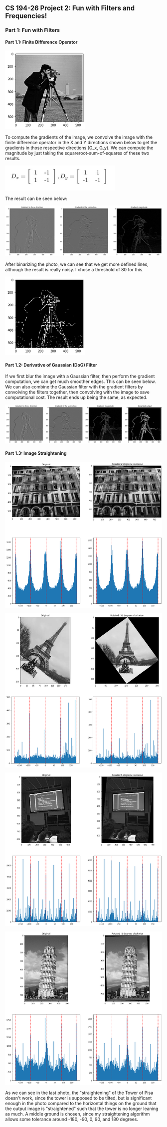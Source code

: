 ## CS 194-26 Project 2: Fun with Filters and Frequencies!

### Part 1: Fun with Filters
#### Part 1.1: Finite Difference Operator
![Cameraman Image](website_images/cameraman.png)

To compute the gradients of the image, we convolve the image with the finite difference operator in the X and Y directions shown below to get the gradients in those respective directions (G_x, G_y). We can compute the magnitude by just taking the squareroot-sum-of-squares of these two results. 

![Finite Difference Operators](website_images/filters.jpg)

The result can be seen below:

![Gradients after Filtering](website_images/cameraman_grad.png)

After binarizing the photo, we can see that we get more defined lines, although the result is really noisy. I chose a threshold of 80 for this.

![Gradients after Thresholding](website_images/cameraman_thresh.png)

#### Part 1.2: Derivative of Gaussian (DoG) Filter
If we first blur the image with a Gaussian filter, then perform the gradient computation, we can get much smoother edges. This can be seen below. We can also combine the Gaussian filter with the gradient filters by convolving the filters together, then convolving with the image to save computational cost. The result ends up being the same, as expected.

![Gradients after Gaussian Filtering](website_images/cameraman_dog.png)

#### Part 1.3: Image Straightening

![Facade Straightening](website_images/facade.png)

![Eiffel Straightening](website_images/eiffel.png)

![Lecture Straightening](website_images/lecture.png)

![Pisa Straightening](website_images/pisa.png)

As we can see in the last photo, the "straightening" of the Tower of Pisa doesn't work, since the tower is supposed to be tilted, but is significant enough in the photo compared to the horizontal things on the ground that the output image is "straightened" such that the tower is no longer leaning as much. A middle ground is chosen, since my straightening algorithm allows some tolerance around -180, -90, 0, 90, and 180 degrees.

